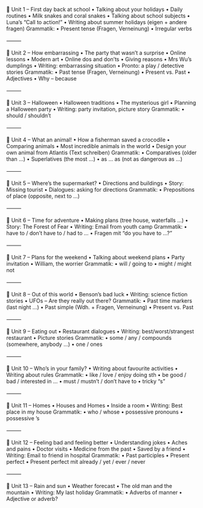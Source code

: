 📘 Unit 1 – First day back at school
	•	Talking about your holidays
	•	Daily routines
	•	Milk snakes and coral snakes
	•	Talking about school subjects
	•	Luna’s “Call to action!”
	•	Writing about summer holidays (eigen + andere fragen)
Grammatik:
	•	Present tense (Fragen, Verneinung)
	•	Irregular verbs

⸻

📘 Unit 2 – How embarrassing
	•	The party that wasn’t a surprise
	•	Online lessons
	•	Modern art
	•	Online dos and don’ts
	•	Giving reasons
	•	Mrs Wu’s dumplings
	•	Writing: embarrassing situation
	•	Pronto: a play / detective stories
Grammatik:
	•	Past tense (Fragen, Verneinung)
	•	Present vs. Past
	•	Adjectives
	•	Why – because

⸻

📘 Unit 3 – Halloween
	•	Halloween traditions
	•	The mysterious girl
	•	Planning a Halloween party
	•	Writing: party invitation, picture story
Grammatik:
	•	should / shouldn’t

⸻

📘 Unit 4 – What an animal!
	•	How a fisherman saved a crocodile
	•	Comparing animals
	•	Most incredible animals in the world
	•	Design your own animal from Atlantis (Text schreiben)
Grammatik:
	•	Comparatives (older than …)
	•	Superlatives (the most …)
	•	as … as (not as dangerous as …)

⸻

📘 Unit 5 – Where’s the supermarket?
	•	Directions and buildings
	•	Story: Missing tourist
	•	Dialogues: asking for directions
Grammatik:
	•	Prepositions of place (opposite, next to …)

⸻

📘 Unit 6 – Time for adventure
	•	Making plans (tree house, waterfalls …)
	•	Story: The Forest of Fear
	•	Writing: Email from youth camp
Grammatik:
	•	have to / don’t have to / had to …
	•	Fragen mit “do you have to …?”

⸻

📘 Unit 7 – Plans for the weekend
	•	Talking about weekend plans
	•	Party invitation
	•	William, the worrier
Grammatik:
	•	will / going to
	•	might / might not

⸻

📘 Unit 8 – Out of this world
	•	Benson’s bad luck
	•	Writing: science fiction stories
	•	UFOs – Are they really out there?
Grammatik:
	•	Past time markers (last night …)
	•	Past simple (Wdh. + Fragen, Verneinung)
	•	Present vs. Past

⸻

📘 Unit 9 – Eating out
	•	Restaurant dialogues
	•	Writing: best/worst/strangest restaurant
	•	Picture stories
Grammatik:
	•	some / any / compounds (somewhere, anybody …)
	•	one / ones

⸻

📘 Unit 10 – Who’s in your family?
	•	Writing about favourite activities
	•	Writing about rules
Grammatik:
	•	like / love / enjoy doing sth
	•	be good / bad / interested in …
	•	must / mustn’t / don’t have to
	•	tricky “s”

⸻

📘 Unit 11 – Homes
	•	Houses and Homes
	•	Inside a room
	•	Writing: Best place in my house
Grammatik:
	•	who / whose
	•	possessive pronouns
	•	possessive ’s

⸻

📘 Unit 12 – Feeling bad and feeling better
	•	Understanding jokes
	•	Aches and pains
	•	Doctor visits
	•	Medicine from the past
	•	Saved by a friend
	•	Writing: Email to friend in hospital
Grammatik:
	•	Past participles
	•	Present perfect
	•	Present perfect mit already / yet / ever / never

⸻

📘 Unit 13 – Rain and sun
	•	Weather forecast
	•	The old man and the mountain
	•	Writing: My last holiday
Grammatik:
	•	Adverbs of manner
	•	Adjective or adverb?

